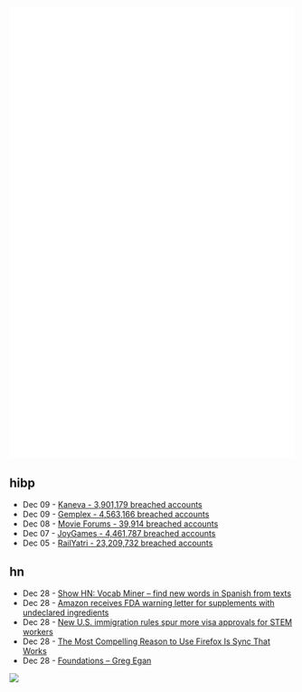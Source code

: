 ![Metrics](https://raw.githubusercontent.com/phixion/phixion/master/metrics.svg)

## hibp

<!--
for https://github.com/phixion/phixion/blob/main/.github/workflows/feeds.yml
-->
<!--START_SECTION:haveibeenpwnd-->
- Dec 09 - [Kaneva - 3,901,179 breached accounts](https://haveibeenpwned.com/PwnedWebsites#Kaneva)
- Dec 09 - [Gemplex - 4,563,166 breached accounts](https://haveibeenpwned.com/PwnedWebsites#Gemplex)
- Dec 08 - [Movie Forums - 39,914 breached accounts](https://haveibeenpwned.com/PwnedWebsites#MovieForums)
- Dec 07 - [JoyGames - 4,461,787 breached accounts](https://haveibeenpwned.com/PwnedWebsites#JoyGames)
- Dec 05 - [RailYatri - 23,209,732 breached accounts](https://haveibeenpwned.com/PwnedWebsites#RailYatri)
<!--END_SECTION:haveibeenpwnd-->

## hn

<!--
for https://github.com/phixion/phixion/blob/main/.github/workflows/feeds.yml
-->
<!--START_SECTION:hn-->
- Dec 28 - [Show HN: Vocab Miner – find new words in Spanish from texts](https://vocabminer.com/)
- Dec 28 - [Amazon receives FDA warning letter for supplements with undeclared ingredients](https://www.fda.gov/inspections-compliance-enforcement-and-criminal-investigations/warning-letters/amazoncom-inc-662503-12202023)
- Dec 28 - [New U.S. immigration rules spur more visa approvals for STEM workers](https://www.science.org/content/article/new-u-s-immigration-rules-spur-more-visa-approvals-stem-workers)
- Dec 28 - [The Most Compelling Reason to Use Firefox Is Sync That Works](https://www.howtogeek.com/the-best-reason-to-use-firefox-is-sync-that-actually-works/)
- Dec 28 - [Foundations – Greg Egan](https://www.gregegan.net/FOUNDATIONS/)
<!--END_SECTION:hn-->

<!--
for https://yhype.me
-->
![](https://hit.yhype.me/github/profile?user_id=13013670)
